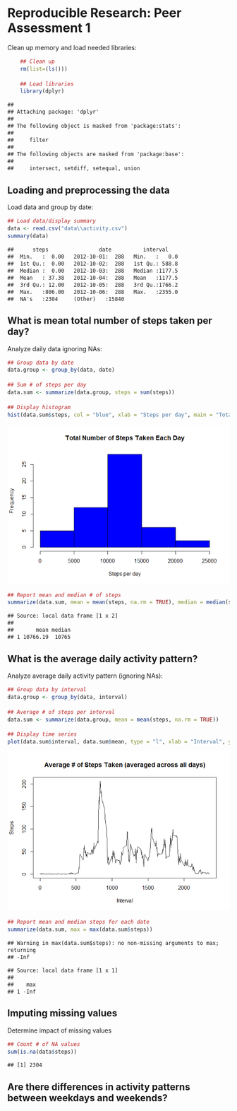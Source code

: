 # Reproducible Research: Peer Assessment 1

Clean up memory and load needed libraries:

```r
    ## Clean up
    rm(list=(ls()))

    ## Load libraries
    library(dplyr)
```

```
## 
## Attaching package: 'dplyr'
## 
## The following object is masked from 'package:stats':
## 
##     filter
## 
## The following objects are masked from 'package:base':
## 
##     intersect, setdiff, setequal, union
```


## Loading and preprocessing the data

Load data and group by date:

```r
## Load data/display summary
data <- read.csv("data\\activity.csv")
summary(data)
```

```
##      steps                date          interval     
##  Min.   :  0.00   2012-10-01:  288   Min.   :   0.0  
##  1st Qu.:  0.00   2012-10-02:  288   1st Qu.: 588.8  
##  Median :  0.00   2012-10-03:  288   Median :1177.5  
##  Mean   : 37.38   2012-10-04:  288   Mean   :1177.5  
##  3rd Qu.: 12.00   2012-10-05:  288   3rd Qu.:1766.2  
##  Max.   :806.00   2012-10-06:  288   Max.   :2355.0  
##  NA's   :2304     (Other)   :15840
```


## What is mean total number of steps taken per day?

Analyze daily data ignoring NAs:

```r
## Group data by date
data.group <- group_by(data, date)

## Sum # of steps per day
data.sum <- summarize(data.group, steps = sum(steps))

## Display histogram
hist(data.sum$steps, col = "blue", xlab = "Steps per day", main = "Total Number of Steps Taken Each Day")
```

![](PA1_template_files/figure-html/unnamed-chunk-3-1.png) 

```r
## Report mean and median # of steps
summarize(data.sum, mean = mean(steps, na.rm = TRUE), median = median(steps, na.rm = TRUE))
```

```
## Source: local data frame [1 x 2]
## 
##       mean median
## 1 10766.19  10765
```


## What is the average daily activity pattern?

Analyze average daily activity pattern (ignoring NAs):

```r
## Group data by interval
data.group <- group_by(data, interval)

## Average # of steps per interval
data.sum <- summarize(data.group, mean = mean(steps, na.rm = TRUE))

## Display time series
plot(data.sum$interval, data.sum$mean, type = "l", xlab = "Interval", ylab = "Steps", main = "Average # of Steps Taken (averaged across all days)")
```

![](PA1_template_files/figure-html/unnamed-chunk-4-1.png) 

```r
## Report mean and median steps for each date
summarize(data.sum, max = max(data.sum$steps))
```

```
## Warning in max(data.sum$steps): no non-missing arguments to max; returning
## -Inf
```

```
## Source: local data frame [1 x 1]
## 
##    max
## 1 -Inf
```


## Imputing missing values

Determine impact of missing values

```r
## Count # of NA values
sum(is.na(data$steps))
```

```
## [1] 2304
```


## Are there differences in activity patterns between weekdays and weekends?
